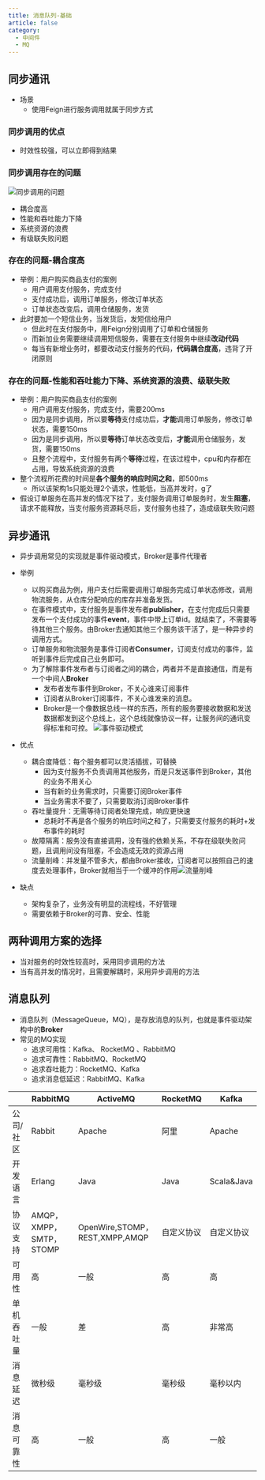 ```yaml
---
title: 消息队列-基础
article: false
category:
  - 中间件
  - MQ
---
```


## 同步通讯
- 场景
  - 使用Feign进行服务调用就属于同步方式
### 同步调用的优点
- 时效性较强，可以立即得到结果
### 同步调用存在的问题
![同步调用的问题](https://blog-image-9943.oss-cn-beijing.aliyuncs.com/202309091851728.png)

- 耦合度高
- 性能和吞吐能力下降
- 系统资源的浪费
- 有级联失败问题
### 存在的问题-耦合度高
- 举例：用户购买商品支付的案例
  - 用户调用支付服务，完成支付
  - 支付成功后，调用订单服务，修改订单状态
  - 订单状态改变后，调用仓储服务，发货
- 此时要加一个短信业务，当发货后，发短信给用户
  - 但此时在支付服务中，用Feign分别调用了订单和仓储服务
  - 而新加业务需要继续调用短信服务，需要在支付服务中继续**改动代码**
  - 每当有新增业务时，都要改动支付服务的代码，**代码耦合度高**，违背了开闭原则
### 存在的问题-性能和吞吐能力下降、系统资源的浪费、级联失败
- 举例：用户购买商品支付的案例
  - 用户调用支付服务，完成支付，需要200ms
  - 因为是同步调用，所以要**等待**支付成功后，**才能**调用订单服务，修改订单状态，需要150ms
  - 因为是同步调用，所以要**等待**订单状态改变后，**才能**调用仓储服务，发货，需要150ms
  - 且整个流程中，支付服务有两个**等待**过程，在该过程中，cpu和内存都在占用，导致系统资源的浪费
- 整个流程所花费的时间是**各个服务的响应时间之和**，即500ms
  - 所以该架构1s只能处理2个请求，性能低，当高并发时，g了
- 假设订单服务在高并发的情况下挂了，支付服务调用订单服务时，发生**阻塞**，请求不能释放，当支付服务资源耗尽后，支付服务也挂了，造成级联失败问题

## 异步通讯
- 异步调用常见的实现就是事件驱动模式，Broker是事件代理者
- 举例
  - 以购买商品为例，用户支付后需要调用订单服务完成订单状态修改，调用物流服务，从仓库分配响应的库存并准备发货。
  - 在事件模式中，支付服务是事件发布者**publisher**，在支付完成后只需要发布一个支付成功的事件**event**，事件中带上订单id。就结束了，不需要等待其他三个服务。由Broker去通知其他三个服务该干活了，是一种异步的调用方式。
  - 订单服务和物流服务是事件订阅者**Consumer**，订阅支付成功的事件，监听到事件后完成自己业务即可。
  - 为了解除事件发布者与订阅者之间的耦合，两者并不是直接通信，而是有一个中间人**Broker**
    - 发布者发布事件到Broker，不关心谁来订阅事件
    - 订阅者从Broker订阅事件，不关心谁发来的消息。
    - Broker是一个像数据总线一样的东西，所有的服务要接收数据和发送数据都发到这个总线上，这个总线就像协议一样，让服务间的通讯变得标准和可控。
![事件驱动模式](https://blog-image-9943.oss-cn-beijing.aliyuncs.com/202309092104655.png)

- 优点
  - 耦合度降低：每个服务都可以灵活插拔，可替换
    - 因为支付服务不负责调用其他服务，而是只发送事件到Broker，其他的业务不用关心
    - 当有新的业务需求时，只需要订阅Broker事件
    - 当业务需求不要了，只需要取消订阅Broker事件
  - 吞吐量提升：无需等待订阅者处理完成，响应更快速
    - 总耗时不再是各个服务的响应时间之和了，只需要支付服务的耗时+发布事件的耗时
  - 故障隔离：服务没有直接调用，没有强的依赖关系，不存在级联失败问题，且调用间没有阻塞，不会造成无效的资源占用
  - 流量削峰：并发量不管多大，都由Broker接收，订阅者可以按照自己的速度去处理事件，Broker就相当于一个缓冲的作用![流量削峰](https://blog-image-9943.oss-cn-beijing.aliyuncs.com/202309092116303.png)
- 缺点
  - 架构复杂了，业务没有明显的流程线，不好管理
  - 需要依赖于Broker的可靠、安全、性能
## 两种调用方案的选择
- 当对服务的时效性较高时，采用同步调用的方法
- 当有高并发的情况时，且需要解耦时，采用异步调用的方法
## 消息队列
- 消息队列（MessageQueue，MQ），是存放消息的队列，也就是事件驱动架构中的**Broker**
- 常见的MQ实现
  - 追求可用性：Kafka、 RocketMQ 、RabbitMQ
  - 追求可靠性：RabbitMQ、RocketMQ
  - 追求吞吐能力：RocketMQ、Kafka
  - 追求消息低延迟：RabbitMQ、Kafka

|            | **RabbitMQ**            | **ActiveMQ**                   | **RocketMQ** | **Kafka**  |
| ---------- | ----------------------- | ------------------------------ | ------------ | ---------- |
| 公司/社区  | Rabbit                  | Apache                         | 阿里         | Apache     |
| 开发语言   | Erlang                  | Java                           | Java         | Scala&Java |
| 协议支持   | AMQP，XMPP，SMTP，STOMP | OpenWire,STOMP，REST,XMPP,AMQP | 自定义协议   | 自定义协议 |
| 可用性     | 高                      | 一般                           | 高           | 高         |
| 单机吞吐量 | 一般                    | 差                             | 高           | 非常高     |
| 消息延迟   | 微秒级                  | 毫秒级                         | 毫秒级       | 毫秒以内   |
| 消息可靠性 | 高                      | 一般                           | 高           | 一般       |

